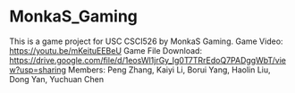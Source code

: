 # MonkaS_Gaming
This is a game project for USC CSCI526 by MonkaS Gaming.
Game Video: https://youtu.be/mKeituEEBeU
Game File Download: https://drive.google.com/file/d/1eosWl1jrGy_Ig0T7TRrEdoQ7PADggWbT/view?usp=sharing
Members:
Peng Zhang,
Kaiyi Li,
Borui Yang,
Haolin Liu,
Dong Yan,
Yuchuan Chen
